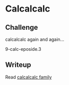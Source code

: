 Calcalcalc
=====================

## Challenge

calcalcalc again and again...

9-calc-eposide.3

## Writeup

Read [calcalcalc family](/calcalcalc-family/readme.md)